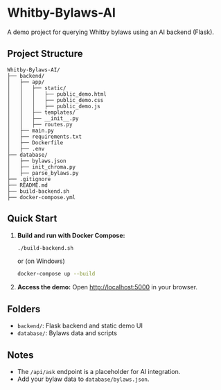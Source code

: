 # Whitby-Bylaws-AI

A demo project for querying Whitby bylaws using an AI backend (Flask).

## Project Structure

```
Whitby-Bylaws-AI/
├── backend/
│   ├── app/
│   │   ├── static/
│   │   │   ├── public_demo.html
│   │   │   ├── public_demo.css
│   │   │   ├── public_demo.js
│   │   ├── templates/
│   │   ├── __init__.py
│   │   ├── routes.py
│   ├── main.py
│   ├── requirements.txt
│   ├── Dockerfile
│   ├── .env
├── database/
│   ├── bylaws.json
│   ├── init_chroma.py
│   ├── parse_bylaws.py
├── .gitignore
├── README.md
├── build-backend.sh
├── docker-compose.yml
```

## Quick Start

1. **Build and run with Docker Compose:**
   ```sh
   ./build-backend.sh
   ```
   or (on Windows)
   ```sh
   docker-compose up --build
   ```

2. **Access the demo:**
   Open [http://localhost:5000](http://localhost:5000) in your browser.

## Folders
- `backend/`: Flask backend and static demo UI
- `database/`: Bylaws data and scripts

## Notes
- The `/api/ask` endpoint is a placeholder for AI integration.
- Add your bylaw data to `database/bylaws.json`.